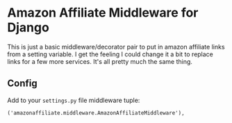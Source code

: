 # Amazon Affiliate Middleware for Django

This is just a basic middleware/decorator pair to put in amazon affiliate
links from a setting variable. I get the feeling I could change it a bit to
replace links for a few more services. It's all pretty much the same thing.

## Config

Add to your `settings.py` file middleware tuple:

    ('amazonaffiliate.middleware.AmazonAffiliateMiddleware'),

